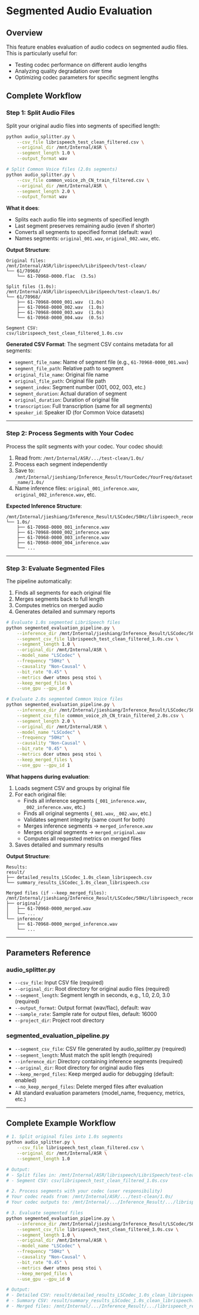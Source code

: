 # Segmented Audio Evaluation

## Overview

This feature enables evaluation of audio codecs on segmented audio files. This is particularly useful for:
- Testing codec performance on different audio lengths
- Analyzing quality degradation over time
- Optimizing codec parameters for specific segment lengths

## Complete Workflow

### **Step 1: Split Audio Files**

Split your original audio files into segments of specified length:

```bash
python audio_splitter.py \
    --csv_file librispeech_test_clean_filtered.csv \
    --original_dir /mnt/Internal/ASR \
    --segment_length 1.0 \
    --output_format wav

# Split Common Voice files (2.0s segments)
python audio_splitter.py \
    --csv_file common_voice_zh_CN_train_filtered.csv \
    --original_dir /mnt/Internal/ASR \
    --segment_length 2.0 \
    --output_format wav
```

**What it does**:
- Splits each audio file into segments of specified length
- Last segment preserves remaining audio (even if shorter)
- Converts all segments to specified format (default: wav)
- Names segments: `original_001.wav`, `original_002.wav`, etc.

**Output Structure**:
```
Original files:
/mnt/Internal/ASR/librispeech/LibriSpeech/test-clean/
└── 61/70968/
    └── 61-70968-0000.flac  (3.5s)

Split files (1.0s):
/mnt/Internal/ASR/librispeech/LibriSpeech/test-clean/1.0s/
└── 61/70968/
    ├── 61-70968-0000_001.wav  (1.0s)
    ├── 61-70968-0000_002.wav  (1.0s)
    ├── 61-70968-0000_003.wav  (1.0s)
    └── 61-70968-0000_004.wav  (0.5s)

Segment CSV:
csv/librispeech_test_clean_filtered_1.0s.csv
```

**Generated CSV Format**:
The segment CSV contains metadata for all segments:
- `segment_file_name`: Name of segment file (e.g., `61-70968-0000_001.wav`)
- `segment_file_path`: Relative path to segment
- `original_file_name`: Original file name
- `original_file_path`: Original file path
- `segment_index`: Segment number (001, 002, 003, etc.)
- `segment_duration`: Actual duration of segment
- `original_duration`: Duration of original file
- `transcription`: Full transcription (same for all segments)
- `speaker_id`: Speaker ID (for Common Voice datasets)

---

### **Step 2: Process Segments with Your Codec**

Process the split segments with your codec. Your codec should:
1. Read from: `/mnt/Internal/ASR/.../test-clean/1.0s/`
2. Process each segment independently
3. Save to: `/mnt/Internal/jieshiang/Inference_Result/YourCodec/YourFreq/dataset_name/1.0s/`
4. Name inference files: `original_001_inference.wav`, `original_002_inference.wav`, etc.

**Expected Inference Structure**:
```
/mnt/Internal/jieshiang/Inference_Result/LSCodec/50Hz/librispeech_recon/
└── 1.0s/
    ├── 61-70968-0000_001_inference.wav
    ├── 61-70968-0000_002_inference.wav
    ├── 61-70968-0000_003_inference.wav
    ├── 61-70968-0000_004_inference.wav
    └── ...
```

---

### **Step 3: Evaluate Segmented Files**

The pipeline automatically:
1. Finds all segments for each original file
2. Merges segments back to full length
3. Computes metrics on merged audio
4. Generates detailed and summary reports

```bash
# Evaluate 1.0s segmented LibriSpeech files
python segmented_evaluation_pipeline.py \
    --inference_dir /mnt/Internal/jieshiang/Inference_Result/LSCodec/50Hz/librispeech_recon \
    --segment_csv_file librispeech_test_clean_filtered_1.0s.csv \
    --segment_length 1.0 \
    --original_dir /mnt/Internal/ASR \
    --model_name "LSCodec" \
    --frequency "50Hz" \
    --causality "Non-Causal" \
    --bit_rate "0.45" \
    --metrics dwer utmos pesq stoi \
    --keep_merged_files \
    --use_gpu --gpu_id 0

# Evaluate 2.0s segmented Common Voice files
python segmented_evaluation_pipeline.py \
    --inference_dir /mnt/Internal/jieshiang/Inference_Result/LSCodec/50Hz/common_voice_recon \
    --segment_csv_file common_voice_zh_CN_train_filtered_2.0s.csv \
    --segment_length 2.0 \
    --original_dir /mnt/Internal/ASR \
    --model_name "LSCodec" \
    --frequency "50Hz" \
    --causality "Non-Causal" \
    --bit_rate "0.45" \
    --metrics dcer utmos pesq stoi \
    --keep_merged_files \
    --use_gpu --gpu_id 1
```

**What happens during evaluation**:
1. Loads segment CSV and groups by original file
2. For each original file:
   - Finds all inference segments (`_001_inference.wav`, `_002_inference.wav`, etc.)
   - Finds all original segments (`_001.wav`, `_002.wav`, etc.)
   - Validates segment integrity (same count for both)
   - Merges inference segments → `merged_inference.wav`
   - Merges original segments → `merged_original.wav`
   - Computes all requested metrics on merged files
3. Saves detailed and summary results

**Output Structure**:
```
Results:
result/
├── detailed_results_LSCodec_1.0s_clean_librispeech.csv
└── summary_results_LSCodec_1.0s_clean_librispeech.csv

Merged files (if --keep_merged_files):
/mnt/Internal/jieshiang/Inference_Result/LSCodec/50Hz/librispeech_recon/merged/
├── original/
│   ├── 61-70968-0000_merged.wav
│   └── ...
└── inference/
    ├── 61-70968-0000_merged_inference.wav
    └── ...
```

---

## Parameters Reference

### audio_splitter.py
- `--csv_file`: Input CSV file (required)
- `--original_dir`: Root directory for original audio files (required)
- `--segment_length`: Segment length in seconds, e.g., 1.0, 2.0, 3.0 (required)
- `--output_format`: Output format (wav/flac), default: wav
- `--sample_rate`: Sample rate for output files, default: 16000
- `--project_dir`: Project root directory

### segmented_evaluation_pipeline.py
- `--segment_csv_file`: CSV file generated by audio_splitter.py (required)
- `--segment_length`: Must match the split length (required)
- `--inference_dir`: Directory containing inference segments (required)
- `--original_dir`: Root directory for original audio files
- `--keep_merged_files`: Keep merged audio for debugging (default: enabled)
- `--no_keep_merged_files`: Delete merged files after evaluation
- All standard evaluation parameters (model_name, frequency, metrics, etc.)

---

## Complete Example Workflow

```bash
# 1. Split original files into 1.0s segments
python audio_splitter.py \
    --csv_file librispeech_test_clean_filtered.csv \
    --original_dir /mnt/Internal/ASR \
    --segment_length 1.0

# Output: 
# - Split files in: /mnt/Internal/ASR/librispeech/LibriSpeech/test-clean/1.0s/
# - Segment CSV: csv/librispeech_test_clean_filtered_1.0s.csv

# 2. Process segments with your codec (user responsibility)
# Your codec reads from: /mnt/Internal/ASR/.../test-clean/1.0s/
# Your codec outputs to: /mnt/Internal/.../Inference_Result/.../librispeech_recon/1.0s/

# 3. Evaluate segmented files
python segmented_evaluation_pipeline.py \
    --inference_dir /mnt/Internal/jieshiang/Inference_Result/LSCodec/50Hz/librispeech_recon \
    --segment_csv_file librispeech_test_clean_filtered_1.0s.csv \
    --segment_length 1.0 \
    --original_dir /mnt/Internal/ASR \
    --model_name "LSCodec" \
    --frequency "50Hz" \
    --causality "Non-Causal" \
    --bit_rate "0.45" \
    --metrics dwer utmos pesq stoi \
    --keep_merged_files \
    --use_gpu --gpu_id 0

# Output:
# - Detailed CSV: result/detailed_results_LSCodec_1.0s_clean_librispeech.csv
# - Summary CSV: result/summary_results_LSCodec_1.0s_clean_librispeech.csv
# - Merged files: /mnt/Internal/.../Inference_Result/.../librispeech_recon/merged/
```